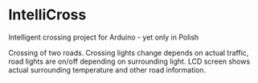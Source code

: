 # IntelliCross
Intelligent crossing project for Arduino - yet only in Polish

Crossing of two roads. Crossing lights change depends on actual traffic, road lights are on/off depending on surrounding light. LCD screen shows actual surrounding temperature and other road information.
